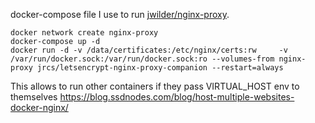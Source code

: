 docker-compose file I use to run [jwilder/nginx-proxy](jwilder/nginx-proxy).

```
docker network create nginx-proxy
docker-compose up -d
docker run -d -v /data/certificates:/etc/nginx/certs:rw     -v /var/run/docker.sock:/var/run/docker.sock:ro --volumes-from nginx-proxy jrcs/letsencrypt-nginx-proxy-companion --restart=always
```

This allows to run other containers if they pass VIRTUAL_HOST env to themselves
https://blog.ssdnodes.com/blog/host-multiple-websites-docker-nginx/
